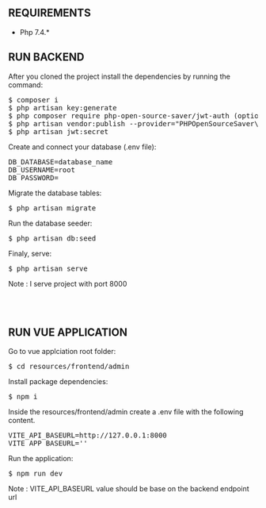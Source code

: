 ## REQUIREMENTS
- Php 7.4.*

## RUN BACKEND
<p>After you cloned the project install the dependencies by running the command:</p>
<pre>
$ composer i
$ php artisan key:generate
$ php composer require php-open-source-saver/jwt-auth (optional)
$ php artisan vendor:publish --provider="PHPOpenSourceSaver\JWTAuth\Providers\LaravelServiceProvider"
$ php artisan jwt:secret
</pre>

<p>Create and connect your database (.env file):</p>
<pre>
DB_DATABASE=database_name
DB_USERNAME=root
DB_PASSWORD=
</pre>

<p>Migrate the database tables:</p>
<pre>$ php artisan migrate</pre>

<p>Run the database seeder:</p>
<pre>$ php artisan db:seed</pre>

<p>Finaly, serve:</p>
<pre>$ php artisan serve </pre>

<note>Note : I serve project with port 8000</note>

<br><br>

## RUN VUE APPLICATION
<p>Go to vue applciation root folder:</p>
<pre>$ cd resources/frontend/admin</pre>

<p>Install package dependencies:</p>
<pre>$ npm i</pre>

<p>Inside the resources/frontend/admin create a .env file with the following content.</p>
<pre>
VITE_API_BASEURL=http://127.0.0.1:8000
VITE_APP_BASEURL=''
</pre>

<p>Run the application:</p>
<pre>$ npm run dev</pre>

<note>Note : VITE_API_BASEURL value should be base on the backend endpoint url</note>
